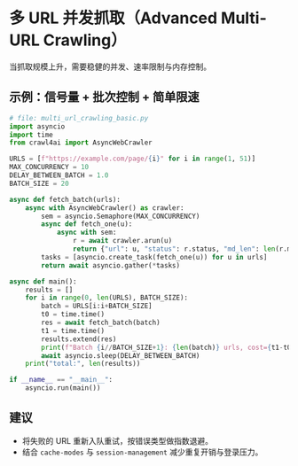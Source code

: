 # 多 URL 并发抓取（Advanced Multi-URL Crawling）

当抓取规模上升，需要稳健的并发、速率限制与内存控制。

## 示例：信号量 + 批次控制 + 简单限速

```python
# file: multi_url_crawling_basic.py
import asyncio
import time
from crawl4ai import AsyncWebCrawler

URLS = [f"https://example.com/page/{i}" for i in range(1, 51)]
MAX_CONCURRENCY = 10
DELAY_BETWEEN_BATCH = 1.0
BATCH_SIZE = 20

async def fetch_batch(urls):
    async with AsyncWebCrawler() as crawler:
        sem = asyncio.Semaphore(MAX_CONCURRENCY)
        async def fetch_one(u):
            async with sem:
                r = await crawler.arun(u)
                return {"url": u, "status": r.status, "md_len": len(r.markdown or "")}
        tasks = [asyncio.create_task(fetch_one(u)) for u in urls]
        return await asyncio.gather(*tasks)

async def main():
    results = []
    for i in range(0, len(URLS), BATCH_SIZE):
        batch = URLS[i:i+BATCH_SIZE]
        t0 = time.time()
        res = await fetch_batch(batch)
        t1 = time.time()
        results.extend(res)
        print(f"Batch {i//BATCH_SIZE+1}: {len(batch)} urls, cost={t1-t0:.2f}s")
        await asyncio.sleep(DELAY_BETWEEN_BATCH)
    print("total:", len(results))

if __name__ == "__main__":
    asyncio.run(main())
```

## 建议

- 将失败的 URL 重新入队重试，按错误类型做指数退避。
- 结合 `cache-modes` 与 `session-management` 减少重复开销与登录压力。
